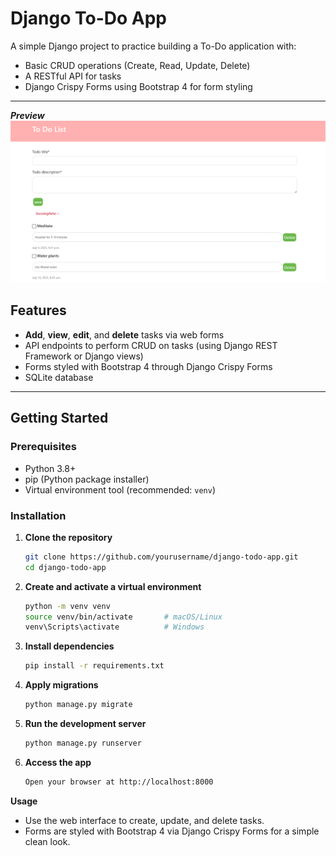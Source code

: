 # Django To-Do App

A simple Django project to practice building a To-Do application with:

- Basic CRUD operations (Create, Read, Update, Delete)
- A RESTful API for tasks
- Django Crispy Forms using Bootstrap 4 for form styling

---
***Preview***
![App Screenshot](images/todo_preview.png)

## Features

- **Add**, **view**, **edit**, and **delete** tasks via web forms
- API endpoints to perform CRUD on tasks (using Django REST Framework or Django views)
- Forms styled with Bootstrap 4 through Django Crispy Forms
- SQLite database 

---

## Getting Started

### Prerequisites

- Python 3.8+
- pip (Python package installer)
- Virtual environment tool (recommended: `venv`)

### Installation

1. **Clone the repository**

   ```bash
   git clone https://github.com/yourusername/django-todo-app.git
   cd django-todo-app
   ```

2. **Create and activate a virtual environment**
    ```bash
    python -m venv venv
    source venv/bin/activate       # macOS/Linux
    venv\Scripts\activate          # Windows
    ```
3. **Install dependencies**
    ```bash
    pip install -r requirements.txt
    ```
4. **Apply migrations**
    ```bash
    python manage.py migrate
    ```
5. **Run the development server**
    ```bash
    python manage.py runserver
    ```
6. **Access the app**
    ```bash
    Open your browser at http://localhost:8000
    ```

**Usage**
- Use the web interface to create, update, and delete tasks.
- Forms are styled with Bootstrap 4 via Django Crispy Forms for a simple clean look.
